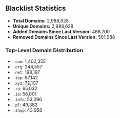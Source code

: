 ## Blacklist Statistics

- **Total Domains:** 2,988,628
- **Unique Domains:** 2,988,628
- **Added Domains Since Last Version:** 468,700
- **Removed Domains Since Last Version:** 501,988

### Top-Level Domain Distribution

-  `.com`: 1,402,355
-  `.org`: 244,557
-  `.net`: 198,197
-  `.top`: 87,142
-  `.xyz`: 72,107
-  `.ru`: 65,032
-  `.io`: 58,001
-  `.info`: 53,096
-  `.pl`: 49,382
-  `.shop`: 43,958
